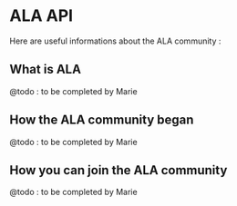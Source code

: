 # ALA API

Here are useful informations about the ALA community : 

## What is ALA

@todo : to be completed by Marie

## How the ALA community began

@todo : to be completed by Marie

## How you can join the ALA community

@todo : to be completed by Marie